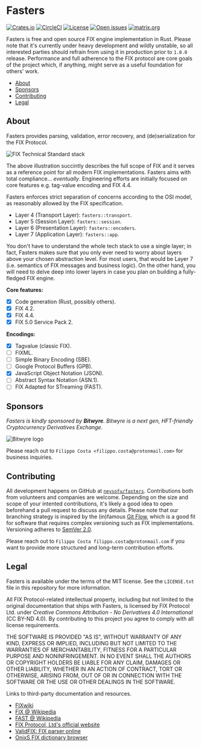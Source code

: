 <!-- omit in TOC -->
# Fasters

[![Crates.io](https://img.shields.io/crates/v/fasters)](https://crates.io/crates/fasters)
[![CircleCI](https://circleci.com/gh/neysofu/ferrum-fix/tree/circleci-project-setup.svg?style=svg)](https://circleci.com/gh/neysofu/ferrum-fix/tree/circleci-project_setup)
[![License](https://img.shields.io/badge/license-MIT-blue?style=flat)](https://github.com/clap-rs/clap/blob/master/LICENSE-MIT)
[![Open issues](https://img.shields.io/github/issues-raw/neysofu/fasters)](https://img.shields.io/github/issues-raw/neysofu/fasters)
[![matrix.org](https://img.shields.io/badge/matrix.org-%23fasters-blue)](https://matrix.to/#/#fasters:matrix.org)

Fasters is free and open source FIX engine implementation in Rust. Please note that it's currently under heavy development and wildly unstable, so all interested parties should refrain from using it in production prior to `1.0.0` release. Performance and full adherence to the FIX protocol are core goals of the project which, if anything, might serve as a useful foundation for others' work.

- [About](#about)
- [Sponsors](#sponsors)
- [Contributing](#contributing)
- [Legal](#legal)

## About

Fasters provides parsing, validation, error recovery, and (de)serialization for the FIX Protocol.

![FIX Technical Standard stack](docs/FIX-Technical-Standard-Stack.png)

The above illustration succintly describes the full scope of FIX and it serves as a reference point for all modern FIX implementations. Fasters aims with total compliance... *eventually*. Engineering efforts are initially focused on core features e.g. tag-value encoding and FIX 4.4.

Fasters enforces strict separation of concerns according to the OSI model, as reasonably allowed by the FIX specification.

- Layer 4 (Transport Layer): `fasters::transport`.
- Layer 5 (Session Layer): `fasters::session`.
- Layer 6 (Presentation Layer): `fasters::encoders`.
- Layer 7 (Application Layer): `fasters::app`.

You don't have to understand the whole tech stack to use a single layer; in fact, Fasters makes sure that you only ever need to worry about layers above your chosen abstraction level. For most users, that would be Layer 7 (i.e. semantics of FIX messages and business logic). On the other hand, you will need to delve deep into lower layers in case you plan on building a fully-fledged FIX engine.

**Core features:**

- [X] Code generation (Rust, possibly others).
- [X] FIX 4.2.
- [X] FIX 4.4.
- [X] FIX 5.0 Service Pack 2.

**Encodings:**

- [X] Tagvalue (classic FIX).
- [ ] FIXML.
- [ ] Simple Binary Encoding (SBE).
- [ ] Google Protocol Buffers (GPB).
- [X] JavaScript Object Notation (JSON).
- [ ] Abstract Syntax Notation (ASN.1).
- [ ] FIX Adapted for STreaming (FAST).

## Sponsors

*Fasters is kindly sponsored by **Bitwyre**. Bitwyre is a next gen, HFT-friendly Cryptocurrency Derivatives Exchange.*

![Bitwyre logo](docs/bitwyre-logo.png)

Please reach out to `Filippo Costa <filippo.costa@protonmail.com>` for business inquiries.

## Contributing

All development happens on GitHub at [`neysofu/fasters`](https://github.com/neysofu/fasters). Contributions both from volunteers and companies are welcome. Depending on the size and scope of your intented contributions, it's likely a good idea to open beforehand a pull request to discuss any details. Please note that our branching strategy is inspired by the (in)famous [Git Flow](https://nvie.com/posts/a-successful-git-branching-model/), which is a good fit for software that requires complex versioning such as FIX implementations. Versioning adheres to [SemVer 2.0](https://semver.org/).

Please reach out to `Filippo Costa filippo.costa@protonmail.com` if you want to provide more structured and long-term contribution efforts.

## Legal

Fasters is available under the terms of the MIT license. See the `LICENSE.txt` file in this repository for more information.

All FIX Protocol-related intellectual property, including but not limited to the original documentation that ships with Fasters, is licensed by FIX Protocol Ltd. under *Creative Commons Attribution - No Derivatives 4.0 International* (CC BY-ND 4.0). By contributing to this project you agree to comply with all license requirements.

THE SOFTWARE IS PROVIDED "AS IS", WITHOUT WARRANTY OF ANY KIND, EXPRESS OR
IMPLIED, INCLUDING BUT NOT LIMITED TO THE WARRANTIES OF MERCHANTABILITY,
FITNESS FOR A PARTICULAR PURPOSE AND NONINFRINGEMENT. IN NO EVENT SHALL THE
AUTHORS OR COPYRIGHT HOLDERS BE LIABLE FOR ANY CLAIM, DAMAGES OR OTHER
LIABILITY, WHETHER IN AN ACTION OF CONTRACT, TORT OR OTHERWISE, ARISING FROM,
OUT OF OR IN CONNECTION WITH THE SOFTWARE OR THE USE OR OTHER DEALINGS IN THE
SOFTWARE.

Links to third-party documentation and resources.

- [FIXwiki](http://fixwiki.org/fixwiki/FIXwiki)
- [FIX @ Wikipedia](https://it.wikipedia.org/wiki/Financial_Information_eXchange_Protocol)
- [FAST @ Wikipedia](https://en.wikipedia.org/wiki/FAST_protocol)
- [FIX Protocol, Ltd's official website](https://www.fixtrading.org)
- [ValidFIX: FIX parser online](http://www.validfix.com/fix-analyzer.html)
- [OnixS FIX dictionary browser](https://www.onixs.biz/fix-dictionary.html)
